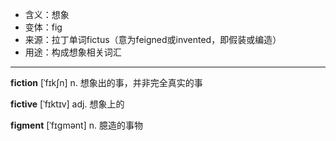 - <span class="definition">含义：想象</span>
- <span class="definition">变体：fig</span>
- <span class="definition">来源：拉丁单词fictus（意为feigned或invented，即假装或编造）</span>
- <span class="definition">用途：构成想象相关词汇</span>

---

<span class="vocabulary">**fiction**</span> [ˈfɪkʃn] n. 想象出的事，并非完全真实的事

<span class="vocabulary">**fictive**</span> [ˈfɪktɪv] adj. 想象上的

<span class="vocabulary">**figment**</span> [ˈfɪɡmənt] n. 臆造的事物


